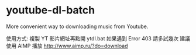 # youtube-dl-batch
More convenient way to downloading music from Youtube.

使用方式:
複製 YT 影片網址再點開 ytdl.bat
如果遇到 Error 403 請多試幾次
建議使用 AIMP 播放 http://www.aimp.ru/?do=download
